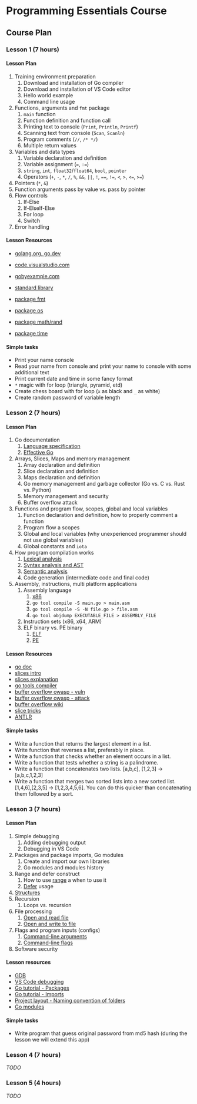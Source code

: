 # Programming Essentials Course

## Course Plan

### Lesson 1 (7 hours)

#### Lesson Plan

1. Training environment preparation
   1. Download and installation of Go compiler
   2. Download and installation of VS Code editor
   3. Hello world example
   4. Command line usage
2. Functions, arguments and `fmt` package
   1. `main` function
   2. Function definition and function call
   3. Printing text to console (`Print`, `Println`, `Printf`)
   4. Scanning text from console (`Scan`, `Scanln`)
   5. Program comments (`//`, `/* */`)
   6. Multiple return values
3. Variables and data types
   1. Variable declaration and definition
   2. Variable assignment (`=`, `:=`)
   3. `string`, `int`, `float32`/`float64`, `bool`, `pointer`
   4. Operators (`+`, `-`, `*`, `/`, `%`, `&&`, `||`, `!`, `==`, `!=`, `<`, `>`, `<=`, `>=`)
4. Pointers (`*`, `&`)
5. Function arguments pass by value vs. pass by pointer
6. Flow controls
   1. If-Else
   2. If-ElseIf-Else
   3. For loop
   4. Switch
7. Error handling

#### Lesson Resources

- [golang.org, go.dev](https://go.dev/)
- [code.visualstudio.com](https://code.visualstudio.com/)
- [gobyexample.com](https://gobyexample.com/)

- [standard library](https://pkg.go.dev/std)
- [package fmt](https://pkg.go.dev/fmt)
- [package os](https://pkg.go.dev/os)
- [package math/rand](https://pkg.go.dev/math/rand)
- [package time](https://pkg.go.dev/time)

#### Simple tasks

- Print your name console
- Read your name from console and print your name to console with some additional text
- Print current date and time in some fancy format
- `*` magic with for loop (triangle, pyramid, etd)
- Create chess board with for loop (`x` as black and `_` as white)
- Create random password of variable length

### Lesson 2 (7 hours)

#### Lesson Plan

1. Go documentation
   1. [Language specification](https://go.dev/ref/spec)
   2. [Effective Go](https://go.dev/doc/effective_go)
2. Arrays, Slices, Maps and memory management
   1. Array declaration and definition
   2. Slice declaration and definition
   3. Maps declaration and definition
   4. Go memory management and garbage collector (Go vs. C vs. Rust vs. Python)
   5. Memory management and security
   6. Buffer overflow attack
3. Functions and program flow, scopes, global and local variables
   1. Function declaration and definition, how to properly comment a function
   2. Program flow a scopes
   3. Global and local variables (why unexperienced programmer should not use global variables)
   4. Global constants and `iota`
4. How program compilation works
   1. [Lexical analysis](https://en.wikipedia.org/wiki/Lexical_analysis)
   2. [Syntax analysis and AST](https://en.wikipedia.org/wiki/Parsing)
   3. [Semantic analysis](https://en.wikipedia.org/wiki/Semantic_analysis_(compilers))
   4. Code generation (intermediate code and final code)
5. Assembly, instructions, multi platform applications
   1. Assembly language
      1. [x86](https://www.cs.virginia.edu/~evans/cs216/guides/x86.html)
      2. `go tool compile -S main.go > main.asm`
      3. `go tool compile -S -N file.go > file.asm`
      4. `go tool objdump EXECUTABLE_FILE > ASSEMBLY_FILE`
   2. Instruction sets (x86, x64, ARM)
   3. ELF binary vs. PE binary
      1. [ELF](https://en.wikipedia.org/wiki/Executable_and_Linkable_Format)
      2. [PE](https://en.wikipedia.org/wiki/Portable_Executable)

#### Lesson Resources

- [go doc](https://go.dev/doc/)
- [slices intro](https://go.dev/blog/slices-intro)
- [slices explanation](https://golangbyexample.com/slice-in-golang/)
- [go tools compiler](https://medium.com/martinomburajr/go-tools-the-compiler-part-1-assembly-language-and-go-ffc42cbf579d)
- [buffer overflow owasp - vuln](https://owasp.org/www-community/vulnerabilities/Buffer_Overflow)
- [buffer overflow owasp - attack](https://owasp.org/www-community/attacks/Buffer_overflow_attack)
- [buffer overflow wiki](https://en.wikipedia.org/wiki/Buffer_overflow)
- [slice tricks](https://github.com/golang/go/wiki/SliceTricks)
- [ANTLR](https://en.wikipedia.org/wiki/ANTLR)

#### Simple tasks

- Write a function that returns the largest element in a list.
- Write function that reverses a list, preferably in place.
- Write a function that checks whether an element occurs in a list.
- Write a function that tests whether a string is a palindrome.
- Write a function that concatenates two lists. [a,b,c], [1,2,3] → [a,b,c,1,2,3]
- Write a function that merges two sorted lists into a new sorted list. [1,4,6],[2,3,5] → [1,2,3,4,5,6]. You can do this quicker than concatenating them followed by a sort.

### Lesson 3 (7 hours)

#### Lesson Plan

1. Simple debugging
   1. Adding debugging output
   2. Debugging in VS Code
2. Packages and package imports, Go modules
   1. Create and import our own libraries
   2. Go modules and modules history
3. Range and defer construct
   1. How to use [range](https://gobyexample.com/range) a when to use it
   2. [Defer](https://gobyexample.com/defer) usage
4. [Structures](https://gobyexample.com/structs)
5. Recursion
   1. Loops vs. recursion
6. File processing
   1. [Open and read file](https://gobyexample.com/reading-files)
   2. [Open and write to file](https://gobyexample.com/writing-files)
7. Flags and program inputs (configs)
   1. [Command-line arguments](https://gobyexample.com/command-line-arguments)
   2. [Command-line flags](https://gobyexample.com/command-line-flags)
8. Software security

#### Lesson resources

- [GDB](https://go.dev/doc/gdb)
- [VS Code debugging](https://code.visualstudio.com/docs/editor/debugging)
- [Go tutorial - Packages](https://go.dev/tour/basics/1)
- [Go tutorial - Imports](https://go.dev/tour/basics/2)
- [Project layout - Naming convention of folders](https://github.com/golang-standards/project-layout)
- [Go modules](https://go.dev/blog/using-go-modules)

#### Simple tasks

- Write program that guess original password from md5 hash (during the lesson we will extend this app)

### Lesson 4 (7 hours)

*TODO*

### Lesson 5 (4 hours)

*TODO*
